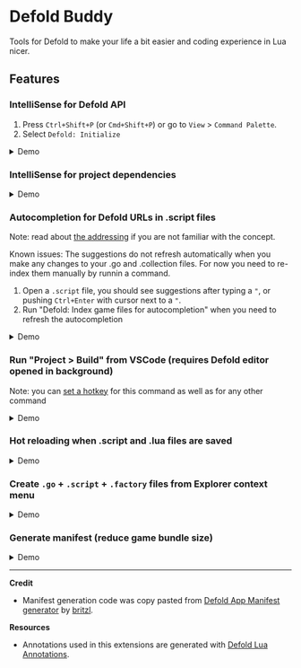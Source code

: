 # Defold Buddy

Tools for Defold to make your life a bit easier and coding experience in Lua nicer.

## Features

### IntelliSense for Defold API

1. Press `Ctrl+Shift+P` (or `Cmd+Shift+P`) or go to `View` > `Command Palette`.
2. Select `Defold: Initialize`

<details><summary>Demo</summary><p>

![a138ae9600cd0fa1d520bb4fbb8f33c897f3aa8f](https://user-images.githubusercontent.com/7230306/222926907-57a8eae2-8db7-43d1-9d6c-80e651d83d3c.gif)

![4cf75769ac699bbe2e1242fd9f6af705ccb29816](https://user-images.githubusercontent.com/7230306/222926911-23dd658c-359f-4739-8d04-e83add96aba0.png)

![213931566-78acccca-6335-4407-8e1a-3ab000899525](https://user-images.githubusercontent.com/7230306/222926916-b070093e-4468-4ced-b00f-6c603e56376a.gif)
</p></details>

### IntelliSense for project dependencies

<details><summary>Demo</summary><p>

![2647bce06606342c31c08006257d11e0173b23f5](https://user-images.githubusercontent.com/7230306/222926955-41f35bf5-bba3-4a96-8399-5edb8179e482.gif)
</p></details>

### Autocompletion for Defold URLs in .script files

Note: read about [the addressing](https://defold.com/manuals/addressing/) if you are not familiar with the concept.

Known issues: The suggestions do not refresh automatically when you make any changes to your .go and .collection files. For now you need to re-index them manually by runnin a command.

1. Open a `.script` file, you should see suggestions after typing a `"`, or pushing `Ctrl+Enter` with cursor next to a `"`.
2. Run "Defold: Index game files for autocompletion" when you need to refresh the autocompletion

<details><summary>Demo</summary><p>

![fb28a66cc769e7ccf8135deb9bfc110bbbf2eb6a](https://user-images.githubusercontent.com/7230306/222926962-645fb3aa-7eaf-408d-8c7b-8464d76df6c2.gif)
</p></details>

### Run "Project > Build" from VSCode (requires Defold editor opened in background)

Note: you can [set a hotkey](https://code.visualstudio.com/docs/getstarted/keybindings) for this command as well as for any other command

<details><summary>Demo</summary><p>

![81887c48d3bad6b29c9dbb49bea0c179d652cb05](https://user-images.githubusercontent.com/7230306/222926974-5c4d7e5b-a29d-427b-a33e-abb29b09701c.gif)
</p></details>

### Hot reloading when .script and .lua files are saved

<details><summary>Demo</summary><p>

https://user-images.githubusercontent.com/7230306/222926994-3aa97bc2-74c4-48f7-a183-176b024d2a41.mp4
</p></details>

### Create `.go` + `.script` + `.factory` files from Explorer context menu

<details><summary>Demo</summary><p>

![147121c5ed7f8954862f3a27fee4cf8cf1efaa16](https://user-images.githubusercontent.com/7230306/222927012-4947ddb0-7b93-4bed-8e5e-4f96cb757d6f.gif)
</p></details>

### Generate manifest (reduce game bundle size)

<details><summary>Demo</summary><p>

You can generate the app manifest from Defold editor:
![fc6f5813cdea82f6a8f264f7634f3b28855e6a3f_2_408x429](https://user-images.githubusercontent.com/7230306/222927049-96c8af0b-880d-4021-9a63-7e9e031aeb16.png)

Or from VSCode:
![8ea1248ec0f937778e9e3645a4158209fb53ada0](https://user-images.githubusercontent.com/7230306/222927056-03cd09eb-9fdb-4801-9286-a8d9c7d77aad.gif)
</p></details>

---

**Credit**

- Manifest generation code was copy pasted from [Defold App Manifest generator](https://github.com/britzl/manifestation) by [britzl](https://github.com/britzl).

**Resources**

- Annotations used in this extensions are generated with [Defold Lua Annotations](https://github.com/mikatuo/defold-lua-annotations).
